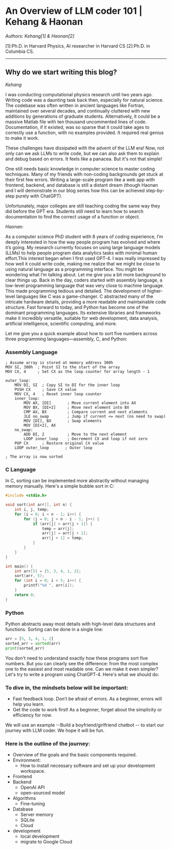 # An Overview of LLM coder 101 | Kehang & Haonan
*Authors: Kehang[1] & Haonan[2]*

[1]:Ph.D. in Harvard Physics, AI researcher in Harvard CS
[2]:Ph.D. in Columbia CS.

---

## Why do we start writing this blog?

*Kehang*

I was conducting computational physics research until two years ago. Writing code was a daunting task back then, especially for natural science. The codebase was often written in ancient languages like Fortran, maintained over several decades, and continually cluttered with new additions by generations of graduate students. Alternatively, it could be a massive Matlab file with ten thousand uncommented lines of code. Documentation, if it existed, was so sparse that it could take ages to correctly use a function, with no examples provided. It required real genius to make it work.

These challenges have dissipated with the advent of the LLM era! Now, not only can we ask LLMs to write code, but we can also ask them to explain and debug based on errors. It feels like a panacea. But it's not that simple!

One still needs basic knowledge in computer science to master coding techniques. Many of my friends with non-coding backgrounds get stuck at their first few errors. Writing a large-scale program like a web app with frontend, backend, and database is still a distant dream (though Haonan and I will demonstrate in our blog series how this can be achieved step-by-step purely with ChatGPT).

Unfortunately, major colleges are still teaching coding the same way they did before the GPT era. Students still need to learn how to search documentation to find the correct usage of a function or object.

*Haonan:*

As a computer science PhD student with 8 years of coding experience, I’m deeply interested in how the way people program has evolved and where it’s going. My research currently focuses on using large language models (LLMs) to help people program data analytics tasks with minimal human effort.This interest began when I first used GPT-4. I was really impressed by how well it could write code, making me realize that we might be close to using natural language as a programming interface.
You might be wondering what I’m talking about. Let me give you a bit more background to clear things up.
Back in the day, coders started with assembly language, a low-level programming language that was very close to machine language. This made programming tedious and detailed. The development of higher-level languages like C was a game-changer. C abstracted many of the intricate hardware details, providing a more readable and maintainable code structure. Fast forward to today, and Python has become one of the dominant programming languages. Its extensive libraries and frameworks make it incredibly versatile, suitable for web development, data analysis, artificial intelligence, scientific computing, and more.

Let me give you a quick example about how to sort five numbers across three programming languages—assembly, C, and Python:
### Assembly Language
```assembly
; Assume array is stored at memory address 300h
MOV SI, 300h  ; Point SI to the start of the array
MOV CX, 4     ; Set CX as the loop counter for array length - 1

outer_loop:
    MOV DI, SI  ; Copy SI to DI for the inner loop
    PUSH CX     ; Save CX value
    MOV CX, 4   ; Reset inner loop counter
    inner_loop:
        MOV AX, [DI]       ; Move current element into AX
        MOV BX, [DI+2]     ; Move next element into BX
        CMP AX, BX         ; Compare current and next elements
        JLE no_swap        ; Jump if current <= next (no need to swap)
        MOV [DI], BX       ; Swap elements
        MOV [DI+2], AX
    no_swap:
        ADD DI, 2          ; Move to the next element
        LOOP inner_loop    ; Decrement CX and loop if not zero
    POP CX      ; Restore original CX value
    LOOP outer_loop       ; Outer loop

; The array is now sorted
```
### C Language
In C, sorting can be implemented more abstractly without managing memory manually. Here's a simple bubble sort in C:

```c
#include <stdio.h>

void sort(int arr[], int n) {
    int i, j, temp;
    for (i = 0; i < n - 1; i++) {
        for (j = 0; j < n - i - 1; j++) {
            if (arr[j] > arr[j + 1]) {
                temp = arr[j];
                arr[j] = arr[j + 1];
                arr[j + 1] = temp;
            }
        }
    }
}

int main() {
    int arr[5] = {5, 3, 4, 1, 2};
    sort(arr, 5);
    for (int i = 0; i < 5; i++) {
        printf("%d ", arr[i]);
    }
    return 0;
}
```
### Python
Python abstracts away most details with high-level data structures and functions. Sorting can be done in a single line:

```python
arr = [5, 3, 4, 1, 2]
sorted_arr = sorted(arr)
print(sorted_arr)
```
You don't need to understand exactly how these programs sort five numbers. But you can clearly see the difference: from the most complex one to the easiest and most readable one. 
Can we make it even simpler? Let's try to write a program using ChatGPT-4. Here's what we should do:



### To dive in, the mindsets below will be important:

- Fast feedback loop. Don’t be afraid of errors. As a beginner, errors will help you learn.
- Get the code to work first! As a beginner, forget about the simplicity or efficiency for now.

We will use an example --Build a boyfriend/girlfriend chatbot -- to start our journey with LLM coder. We hope it will be fun.

### Here is the outline of the journey:

- Overview of the goals and the basic components required.
- Environment:
    - How to install necessary software and set up your development workspace.
- Frontend
- Backend
    - OpenAI API
    - open-sourced model
- Algorithms
    - Fine-tuning
- Database
    - Server memory
    - SQLite
    - Cloud
- development
    - local development
    - migrate to Google Cloud

